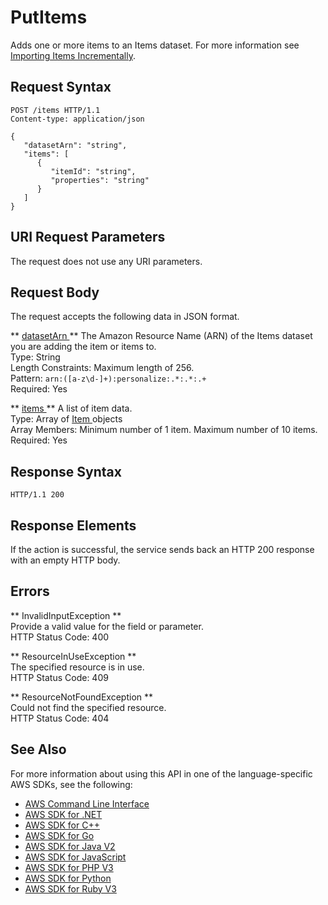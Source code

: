 # PutItems<a name="API_UBS_PutItems"></a>

Adds one or more items to an Items dataset\. For more information see [Importing Items Incrementally](https://docs.aws.amazon.com/personalize/latest/dg/importing-items.html)\. 

## Request Syntax<a name="API_UBS_PutItems_RequestSyntax"></a>

```
POST /items HTTP/1.1
Content-type: application/json

{
   "datasetArn": "string",
   "items": [ 
      { 
         "itemId": "string",
         "properties": "string"
      }
   ]
}
```

## URI Request Parameters<a name="API_UBS_PutItems_RequestParameters"></a>

The request does not use any URI parameters\.

## Request Body<a name="API_UBS_PutItems_RequestBody"></a>

The request accepts the following data in JSON format\.

 ** [ datasetArn ](#API_UBS_PutItems_RequestSyntax) **   <a name="personalize-UBS_PutItems-request-datasetArn"></a>
The Amazon Resource Name \(ARN\) of the Items dataset you are adding the item or items to\.  
Type: String  
Length Constraints: Maximum length of 256\.  
Pattern: `arn:([a-z\d-]+):personalize:.*:.*:.+`   
Required: Yes

 ** [ items ](#API_UBS_PutItems_RequestSyntax) **   <a name="personalize-UBS_PutItems-request-items"></a>
A list of item data\.  
Type: Array of [ Item ](API_UBS_Item.md) objects  
Array Members: Minimum number of 1 item\. Maximum number of 10 items\.  
Required: Yes

## Response Syntax<a name="API_UBS_PutItems_ResponseSyntax"></a>

```
HTTP/1.1 200
```

## Response Elements<a name="API_UBS_PutItems_ResponseElements"></a>

If the action is successful, the service sends back an HTTP 200 response with an empty HTTP body\.

## Errors<a name="API_UBS_PutItems_Errors"></a>

 ** InvalidInputException **   
Provide a valid value for the field or parameter\.  
HTTP Status Code: 400

 ** ResourceInUseException **   
The specified resource is in use\.  
HTTP Status Code: 409

 ** ResourceNotFoundException **   
Could not find the specified resource\.  
HTTP Status Code: 404

## See Also<a name="API_UBS_PutItems_SeeAlso"></a>

For more information about using this API in one of the language\-specific AWS SDKs, see the following:
+  [ AWS Command Line Interface](https://docs.aws.amazon.com/goto/aws-cli/personalize-events-2018-03-22/PutItems) 
+  [ AWS SDK for \.NET](https://docs.aws.amazon.com/goto/DotNetSDKV3/personalize-events-2018-03-22/PutItems) 
+  [ AWS SDK for C\+\+](https://docs.aws.amazon.com/goto/SdkForCpp/personalize-events-2018-03-22/PutItems) 
+  [ AWS SDK for Go](https://docs.aws.amazon.com/goto/SdkForGoV1/personalize-events-2018-03-22/PutItems) 
+  [ AWS SDK for Java V2](https://docs.aws.amazon.com/goto/SdkForJavaV2/personalize-events-2018-03-22/PutItems) 
+  [ AWS SDK for JavaScript](https://docs.aws.amazon.com/goto/AWSJavaScriptSDK/personalize-events-2018-03-22/PutItems) 
+  [ AWS SDK for PHP V3](https://docs.aws.amazon.com/goto/SdkForPHPV3/personalize-events-2018-03-22/PutItems) 
+  [ AWS SDK for Python](https://docs.aws.amazon.com/goto/boto3/personalize-events-2018-03-22/PutItems) 
+  [ AWS SDK for Ruby V3](https://docs.aws.amazon.com/goto/SdkForRubyV3/personalize-events-2018-03-22/PutItems) 